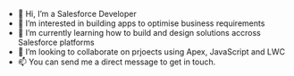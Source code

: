- 👋 Hi, I’m a Salesforce Developer 
- 👀 I’m interested in building apps to optimise business requirements
- 🌱 I’m currently learning how to build and design solutions accross Salesforce platforms
- 💞️ I’m looking to collaborate on prjoects using Apex, JavaScript and LWC
- 📫 You can send me a direct message to get in touch. 

<!---
mchakmak/mchakmak is a ✨ special ✨ repository because its `README.md` (this file) appears on your GitHub profile.
You can click the Preview link to take a look at your changes.
--->
